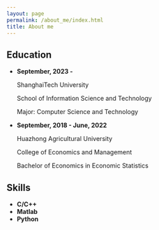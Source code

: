 ```yaml
---
layout: page
permalink: /about_me/index.html
title: About me
---
```


## Education

- **September, 2023 -**

  ShanghaiTech University

  School of Information Science and Technology

  Major: Computer Science and Technology


- **September, 2018 - June, 2022**

  Huazhong Agricultural University
  
  College of Economics and Management

  Bachelor of Economics in Economic Statistics


## Skills

- **C/C++**
- **Matlab**
- **Python**

